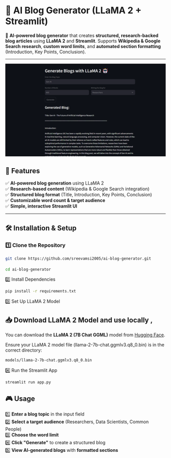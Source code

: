 # 📝 AI Blog Generator (LLaMA 2 + Streamlit)

🚀 **AI-powered blog generator** that creates **structured, research-backed blog articles** using **LLaMA 2** and **Streamlit**. Supports **Wikipedia & Google Search research**, **custom word limits**, and **automated section formatting** (Introduction, Key Points, Conclusion).  

---

![Blog Screenshot](assets/testimonal.png)


## 🎯 **Features**
✅ **AI-powered blog generation** using LLaMA 2  
✅ **Research-based content** (Wikipedia & Google Search integration)  
✅ **Structured blog format** (Title, Introduction, Key Points, Conclusion)  
✅ **Customizable word count & target audience**  
✅ **Simple, interactive Streamlit UI**  

---

## 🛠️ **Installation & Setup**

### **1️⃣ Clone the Repository**
```bash
git clone https://github.com/sreevamsi2005/ai-blog-generator.git

cd ai-blog-generator
```
2️⃣ Install Dependencies
  ```bash
pip install -r requirements.txt
```
3️⃣ Set Up LLaMA 2 Model
## 📥 Download LLaMA 2 Model and use locally ,
You can download the **LLaMA 2 (7B Chat GGML)** model from [Hugging Face](https://huggingface.co/TheBloke/Llama-2-7B-Chat-GGML/tree/main).

Ensure your LLaMA 2 model file (llama-2-7b-chat.ggmlv3.q8_0.bin) is in the correct directory:
```bash
models/llama-2-7b-chat.ggmlv3.q8_0.bin
```
4️⃣ Run the Streamlit App
```bash
streamlit run app.py
```
## 🎮 Usage
1️⃣ **Enter a blog topic** in the input field  
2️⃣ **Select a target audience** (Researchers, Data Scientists, Common People)  
3️⃣ **Choose the word limit**  
4️⃣ **Click "Generate"** to create a structured blog  
5️⃣ **View AI-generated blogs** with **formatted sections**  

